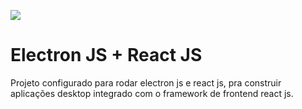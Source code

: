 ![](https://miro.medium.com/max/2800/1*kpDe5ILEqYlQT-RIBxpAcg.png)

# Electron JS + React JS


Projeto configurado para rodar electron js e react js, pra construir aplicações desktop integrado com o framework de frontend react js.
